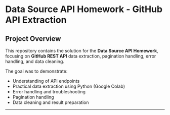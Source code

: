 # Data Source API Homework - GitHub API Extraction

## Project Overview

This repository contains the solution for the **Data Source API Homework**, focusing on **GitHub REST API** data extraction, pagination handling, error handling, and data cleaning.

The goal was to demonstrate:

- Understanding of API endpoints
- Practical data extraction using Python (Google Colab)
- Error handling and troubleshooting
- Pagination handling
- Data cleaning and result preparation

---

